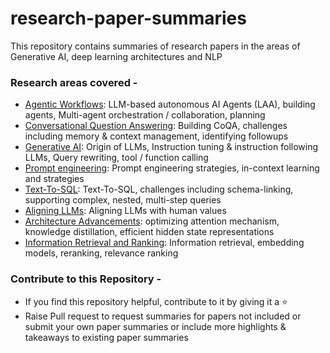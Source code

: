 # research-paper-summaries
This repository contains summaries of research papers in the areas of Generative AI, deep learning architectures and NLP

### Research areas covered -

* [Agentic Workflows](Agentic_workflows): LLM-based autonomous AI Agents (LAA), building agents, Multi-agent orchestration / collaboration, planning
* [Conversational Question Answering](Conversational_Question_Answering): Building CoQA, challenges including memory & context management, identifying followups
* [Generative AI](Gen_AI): Origin of LLMs, Instruction tuning & instruction following LLMs, Query rewriting, tool / function calling
* [Prompt engineering](Prompt_engg): Prompt engineering strategies, in-context learning and strategies
* [Text-To-SQL](Text_To_SQL): Text-To-SQL, challenges including schema-linking, supporting complex, nested, multi-step queries
* [Aligning LLMs](aligning_llms): Aligning LLMs with human values
* [Architecture Advancements](architecture_advancements): optimizing attention mechanism, knowledge distillation, efficient hidden state representations
* [Information Retrieval and Ranking](information_retrieval_and_ranking): Information retrieval, embedding models, reranking, relevance ranking

### Contribute to this Repository -
* If you find this repository helpful, contribute to it by giving it a :star:
* Raise Pull request to request summaries for papers not included or submit your own paper summaries or include more highlights & takeaways to existing paper summaries
